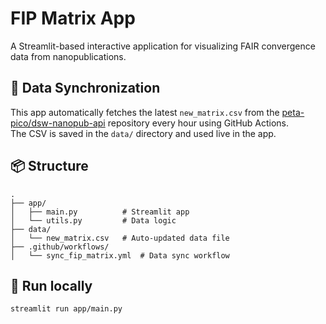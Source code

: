 # FIP Matrix App

A Streamlit-based interactive application for visualizing FAIR convergence data from nanopublications.

## 🔁 Data Synchronization

This app automatically fetches the latest `new_matrix.csv` from the [peta-pico/dsw-nanopub-api](https://github.com/peta-pico/dsw-nanopub-api) repository every hour using GitHub Actions.  
The CSV is saved in the `data/` directory and used live in the app.

## 📦 Structure

```
.
├── app/
│   ├── main.py          # Streamlit app
│   └── utils.py         # Data logic
├── data/
│   └── new_matrix.csv   # Auto-updated data file
├── .github/workflows/
│   └── sync_fip_matrix.yml  # Data sync workflow
```

## 🚀 Run locally

```bash
streamlit run app/main.py
```
